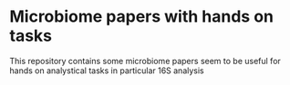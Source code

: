 # Microbiome papers with hands on tasks 
This repository contains some microbiome papers seem to be useful for hands on analystical tasks in particular 16S analysis
